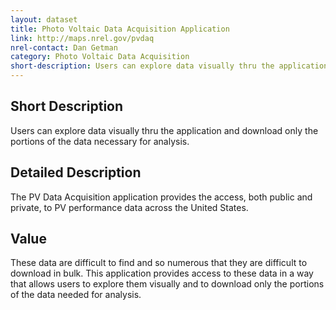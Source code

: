 ```yaml
---
layout: dataset
title: Photo Voltaic Data Acquisition Application
link: http://maps.nrel.gov/pvdaq
nrel-contact: Dan Getman
category: Photo Voltaic Data Acquisition
short-description: Users can explore data visually thru the application and download only the portions of the data necessary for analysis. 
---
```


## Short Description

Users can explore data visually thru the application and download only the portions of the data necessary for analysis. 

## Detailed Description

The PV Data Acquisition application provides the
access, both public and private, to PV performance
data across the United States.

## Value

These data are difficult to find and so numerous that
they are difficult to download in bulk. This application
provides access to these data in a way that allows users
to explore them visually and to download only the
portions of the data needed for analysis.
